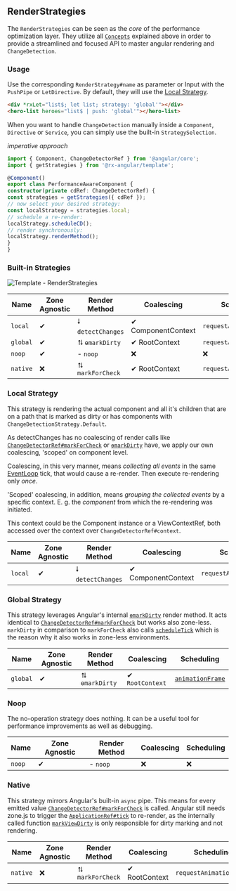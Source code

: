 ## RenderStrategies

  The `RenderStrategies` can be seen as the _core_ of the performance optimization layer. They utilize all
  [`Concepts`](https://github.com/rx-angular/rx-angular/tree/master/libs/template/docs/concepts.md) explained above in order to provide a streamlined and focused API to master
  angular rendering and `ChangeDetection`.

  ### Usage

  Use the corresponding `RenderStrategy#name` as parameter or Input with the `PushPipe` or `LetDirective`.
  By default, they will use the [Local Strategy](https://github.com/rx-angular/rx-angular/tree/master/libs/template/docs/render-strategies.md#local-strategy).

  ```html
<div *rxLet="list$; let list; strategy: 'global'"></div>
<hero-list heroes="list$ | push: 'global'"></hero-list>
  ```

  When you want to handle `ChangeDetection` manually inside a `Component`, `Directive` or `Service`, you can
  simply use the built-in `StrategySelection`.

  _imperative approach_

  ```typescript
  import { Component, ChangeDetectorRef } from '@angular/core';
  import { getStrategies } from '@rx-angular/template';

  @Component()
  export class PerformanceAwareComponent {
  constructor(private cdRef: ChangeDetectorRef) {
  const strategies = getStrategies({ cdRef });
  // now select your desired strategy:
  const localStrategy = strategies.local;
  // schedule a re-render:
  localStrategy.scheduleCD();
  // render synchronously:
  localStrategy.renderMethod();
  }
  }
  ```

  ### Built-in Strategies

  ![Template - RenderStrategies](https://raw.githubusercontent.com/rx-angular/rx-angular/master/libs/template/docs/images/template_rendering-strategies.png)

  | Name     | Zone Agnostic | Render Method     | Coalescing         | Scheduling              |
  | -------- | ------------- | ----------------- | ------------------ | ----------------------- |
  | `local`  | ✔             | 🠗 `detectChanges` | ✔ ComponentContext | `requestAnimationFrame` |
  | `global` | ✔             | ⮁ `ɵmarkDirty`    | ✔ RootContext      | `requestAnimationFrame` |
  | `noop`   | ✔             | - `noop`          | ❌                 | ❌                      |
  | `native` | ❌            | ⮁ `markForCheck`  | ✔ RootContext      | `requestAnimationFrame` |

  ### Local Strategy

  This strategy is rendering the actual component and
  all it's children that are on a path
  that is marked as dirty or has components with `ChangeDetectionStrategy.Default`.

  As detectChanges has no coalescing of render calls
  like [`ChangeDetectorRef#markForCheck`](https://github.com/angular/angular/blob/930eeaf177a4c277f437f42314605ff8dc56fc82/packages/core/src/render3/view_ref.ts#L128) or [`ɵmarkDirty`](https://github.com/angular/angular/blob/930eeaf177a4c277f437f42314605ff8dc56fc82/packages/core/src/render3/instructions/change_detection.ts#L36) have, we apply our own coalescing, 'scoped' on
  component level.

  Coalescing, in this very manner, means _collecting all events_ in the same
  [EventLoop](https://developer.mozilla.org/de/docs/Web/JavaScript/EventLoop) tick, that would cause a re-render. Then execute re-rendering only _once_.

  'Scoped' coalescing, in addition, means _grouping the collected events_ by a specific context.
  E. g. the _component_ from which the re-rendering was initiated.

  This context could be the Component instance or a ViewContextRef,
  both accessed over the context over `ChangeDetectorRef#context`.

  | Name    | Zone Agnostic | Render Method     | Coalescing         | Scheduling              |
  | ------- | ------------- | ----------------- | ------------------ | ----------------------- |
  | `local` | ✔             | 🠗 `detectChanges` | ✔ ComponentContext | `requestAnimationFrame` |

  ### Global Strategy

  This strategy leverages Angular's internal [`ɵmarkDirty`](https://github.com/angular/angular/blob/930eeaf177a4c277f437f42314605ff8dc56fc82/packages/core/src/render3/instructions/change_detection.ts#L36) render method.
  It acts identical to [`ChangeDetectorRef#markForCheck`](https://github.com/angular/angular/blob/930eeaf177a4c277f437f42314605ff8dc56fc82/packages/core/src/render3/view_ref.ts#L128) but works also zone-less.
  `markDirty` in comparison to `markForCheck` also calls [`scheduleTick`](https://github.com/angular/angular/blob/930eeaf177a4c277f437f42314605ff8dc56fc82/packages/core/src/render3/instructions/shared.ts#L1863) which is the reason why it also works in zone-less environments.

  | Name     | Zone Agnostic | Render Method  | Coalescing      | Scheduling                                                                                                                                            |
  | -------- | ------------- | -------------- | --------------- | ----------------------------------------------------------------------------------------------------------------------------------------------------- |
  | `global` | ✔             | ⮁ `ɵmarkDirty` | ✔ `RootContext` | [`animationFrame`](https://github.com/angular/angular/blob/930eeaf177a4c277f437f42314605ff8dc56fc82/packages/core/src/render3/util/misc_utils.ts#L39) |

  ### Noop

  The no-operation strategy does nothing. It can be a useful tool for performance improvements as well as debugging.

  | Name   | Zone Agnostic | Render Method | Coalescing | Scheduling |
  | ------ | ------------- | ------------- | ---------- | ---------- |
  | `noop` | ✔             | - `noop`      | ❌         | ❌         |

  ### Native

  This strategy mirrors Angular's built-in `async` pipe.
  This means for every emitted value [`ChangeDetectorRef#markForCheck`](https://github.com/angular/angular/blob/930eeaf177a4c277f437f42314605ff8dc56fc82/packages/core/src/render3/view_ref.ts#L128) is called.
  Angular still needs zone.js to trigger the [`ApplicationRef#tick`](https://github.com/angular/angular/blob/7d8dce11c0726cdba999fc59a83295d19e5e92e6/packages/core/src/application_ref.ts#L719) to re-render,
  as the internally called function [`markViewDirty`](https://github.com/angular/angular/blob/930eeaf177a4c277f437f42314605ff8dc56fc82/packages/core/src/render3/instructions/shared.ts#L1837) is only responsible for dirty marking and not rendering.

  | Name     | Zone Agnostic | Render Method    | Coalescing    | Scheduling              |
  | -------- | ------------- | ---------------- | ------------- | ----------------------- |
  | `native` | ❌            | ⮁ `markForCheck` | ✔ RootContext | `requestAnimationFrame` |
